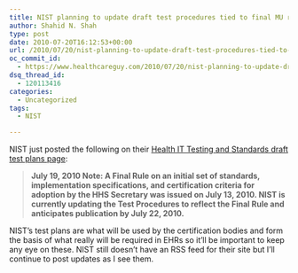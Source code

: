 ```yaml
---
title: NIST planning to update draft test procedures tied to final MU rules on July 22
author: Shahid N. Shah
type: post
date: 2010-07-20T16:12:53+00:00
url: /2010/07/20/nist-planning-to-update-draft-test-procedures-tied-to-final-mu-rules-on-july-22/
oc_commit_id:
  - https://www.healthcareguy.com/2010/07/20/nist-planning-to-update-draft-test-procedures-tied-to-final-mu-rules-on-july-22/1478770690
dsq_thread_id:
  - 120113416
categories:
  - Uncategorized
tags:
  - NIST

---
```

NIST just posted the following on their [Health IT Testing and Standards draft test plans page][1]:

> **July 19, 2010 Note: A Final Rule on an initial set of standards, implementation specifications, and certification criteria for adoption by the HHS Secretary was issued on July 13, 2010. NIST is currently updating the Test Procedures to reflect the Final Rule and anticipates publication by July 22, 2010.** 

NIST&#8217;s test plans are what will be used by the certification bodies and form the basis of what really will be required in EHRs so it&#8217;ll be important to keep any eye on these. NIST still doesn&#8217;t have an RSS feed for their site but I&#8217;ll continue to post updates as I see them.

 [1]: http://healthcare.nist.gov/use_testing/under_development.html